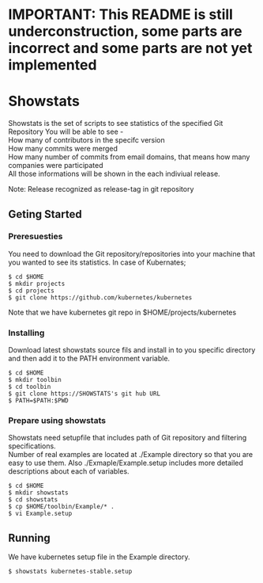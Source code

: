 # IMPORTANT: This README is still underconstruction, some parts are incorrect and some parts are not yet implemented

# Showstats
Showstats is the set of scripts to see statistics of the specified Git Repository
You will be able to see -  
How many of contributors in the specifc version  
How many commits were merged  
How many number of commits from email domains, that means how many companies were participated  
All those informations will be shown in the each indiviual release.  

Note: Release recognized as release-tag in git repository  

## Geting Started

### Preresuesties

You need to download the Git repository/repositories into your machine that you wanted to see its statistics.
In case of Kubernates;

```
$ cd $HOME
$ mkdir projects
$ cd projects
$ git clone https://github.com/kubernetes/kubernetes
```
Note that we have kubernetes git repo in $HOME/projects/kubernetes

### Installing
Download latest showstats source fils and install in to you specific directory and then add it to the PATH environment variable.

```
$ cd $HOME
$ mkdir toolbin
$ cd toolbin
$ git clone https://SHOWSTATS's git hub URL
$ PATH=$PATH:$PWD
```


### Prepare using showstats

Showstats need setupfile that includes path of Git repository and filtering specifications.  
Number of real examples are located at ./Example directory so that you are easy to use them. Also ./Exmaple/Example.setup includes more detailed descriptions about each of variables.  

```
$ cd $HOME
$ mkdir showstats
$ cd showstats
$ cp $HOME/toolbin/Example/* .
$ vi Example.setup
``` 


## Running 

We have kubernetes setup file in the Example directory.

```
$ showstats kubernetes-stable.setup
```

